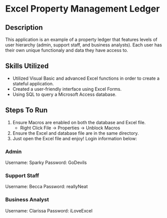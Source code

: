 # Excel Property Management Ledger

## Description
This application is an example of a property ledger that features levels of user hierarchy (admin, support staff, and business analysts). Each user has their own unique functionaly and data they have access to.

## Skills Utilized
- Utilized Visual Basic and advanced Excel functions in order to create a stateful application.
- Created a user-friendly interface using Excel Forms.
- Using SQL to query a Microsoft Access database.

## Steps To Run
1. Ensure Macros are enabled on both the database and Excel file.
    - Right Click File -> Properties -> Unblock Macros
2. Ensure the Excel and database file are in the same directory.
3. Just open the Excel file and enjoy! Login information below:

### Admin
Username: Sparky
Password: GoDevils

### Support Staff
Username: Becca
Password: reallyNeat

### Business Analyst
Username: Clarissa
Password: iLoveExcel